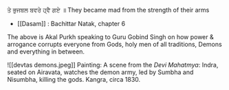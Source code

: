 ਤੇ ਭੁਜਬਲ ਬਵਰੇ ਹ੍ਵੈ ਗਏ ॥ 
They became mad from the strength of their arms 

- [[Dasam]] : Bachittar Natak, chapter 6 

The above is Akal Purkh speaking to Guru Gobind Singh on how power & arrogance corrupts everyone from Gods, holy men of all traditions, Demons and everything in between.

![[devtas demons.jpeg]]
Painting: A scene from the _Devi Mahatmya_: Indra, seated on Airavata, watches the demon army, led by Sumbha and Nisumbha, killing the gods.
Kangra, circa 1830. 